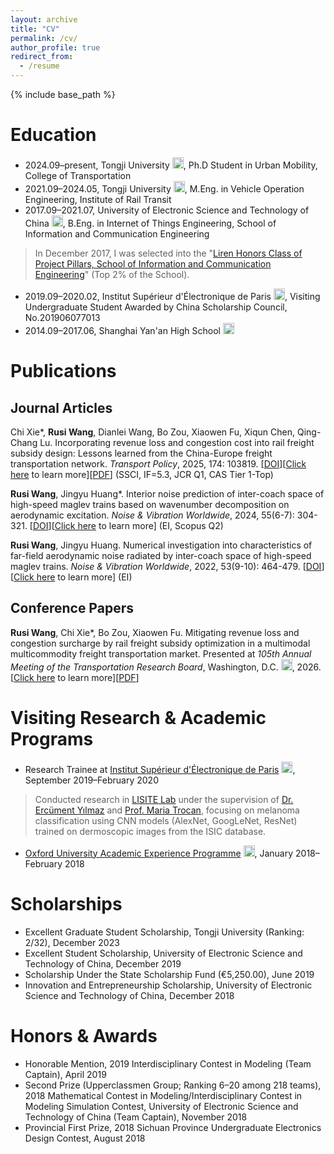 ```yaml
---
layout: archive
title: "CV"
permalink: /cv/
author_profile: true
redirect_from:
  - /resume
---
```


{% include base_path %}

Education
======
* 2024.09–present, Tongji University <img src="https://twemoji.maxcdn.com/v/latest/svg/1f1e8-1f1f3.svg" width="18" height="18"/>, Ph.D Student in Urban Mobility, College of Transportation
* 2021.09–2024.05, Tongji University <img src="https://twemoji.maxcdn.com/v/latest/svg/1f1e8-1f1f3.svg" width="18" height="18"/>, M.Eng. in Vehicle Operation Engineering, Institute of Rail Transit
* 2017.09–2021.07, University of Electronic Science and Technology of China <img src="https://twemoji.maxcdn.com/v/latest/svg/1f1e8-1f1f3.svg" width="18" height="18"/>, B.Eng. in Internet of Things Engineering, School of Information and Communication Engineering
> In December 2017, I was selected into the "[Liren Honors Class of Project Pillars, School of Information and Communication Engineering](https://mp.weixin.qq.com/s/ew-8znWxv4uh3Q9MWJyc2A)" (Top 2% of the School).
* 2019.09–2020.02, Institut Supérieur d'Électronique de Paris <img src="https://twemoji.maxcdn.com/v/latest/svg/1f1eb-1f1f7.svg" width="18" height="18"/>, Visiting Undergraduate Student Awarded by China Scholarship Council, No.201906077013
* 2014.09–2017.06, Shanghai Yan'an High School <img src="https://twemoji.maxcdn.com/v/latest/svg/1f1e8-1f1f3.svg" width="18" height="18"/>

Publications
======

Journal Articles
------
Chi Xie\*, **Rusi Wang**, Dianlei Wang, Bo Zou, Xiaowen Fu, Xiqun Chen, Qing-Chang Lu. Incorporating revenue loss and congestion cost into rail freight subsidy design: Lessons learned from the China-Europe freight transportation network. *Transport Policy*, 2025, 174: 103819. [[DOI](https://doi.org/10.1016/j.tranpol.2025.103819)][[Click here](https://rusiwang99.github.io/publication/2025-09-23-Incorporating%20revenue%20loss%20and%20congestion%20cost%20into%20rail%20freight%20subsidy%20design%20Lessons%20learned%20from%20the%20China-Europe%20freight%20transportation%20network) to learn more][[PDF](https://rusiwang99.github.io/files/JTRP_103819.pdf)] (SSCI, IF=5.3, JCR Q1, CAS Tier 1-Top)

**Rusi Wang**, Jingyu Huang\*. Interior noise prediction of inter-coach space of high-speed maglev trains based on wavenumber decomposition on aerodynamic excitation. *Noise & Vibration Worldwide*, 2024, 55(6-7): 304-321. [[DOI](https://doi.org/10.1177/09574565241252989)][[Click here](https://rusiwang99.github.io/publication/2024-05-28-Interior%20noise%20prediction%20of%20inter-coach%20space%20of%20high-speed%20maglev%20trains%20based%20on%20wavenumber%20decomposition%20on%20aerodynamic%20excitation) to learn more] (EI, Scopus Q2)

**Rusi Wang**, Jingyu Huang. Numerical investigation into characteristics of far-field aerodynamic noise radiated by inter-coach space of high-speed maglev trains. *Noise & Vibration Worldwide*, 2022, 53(9-10): 464-479. [[DOI](https://doi.org/10.1177/09574565221128063)][[Click here](https://rusiwang99.github.io/publication/2022-10-20-Numerical%20investigation%20into%20characteristics%20of%20far-field%20aerodynamic%20noise%20radiated%20by%20inter-coach%20space%20of%20high-speed%20maglev%20trains) to learn more] (EI)

Conference Papers
------
**Rusi Wang**, Chi Xie\*, Bo Zou, Xiaowen Fu. Mitigating revenue loss and congestion surcharge by rail freight subsidy optimization in a multimodal multicommodity freight transportation market. Presented at *105th Annual Meeting of the Transportation Research Board*, Washington, D.C. <img src="https://twemoji.maxcdn.com/v/latest/svg/1f1fa-1f1f8.svg" width="18" height="18"/>, 2026. [[Click here](https://rusiwang99.github.io/publication/2026-01-11-Mitigating%20revenue%20loss%20and%20congestion%20surcharge%20by%20rail%20freight%20subsidy%20optimization%20in%20a%20multimodal%20multicommodity%20freight%20transportation%20market) to learn more][[PDF](https://rusiwang99.github.io/files/TRBAM-26-04956.pdf)]

Visiting Research & Academic Programs
======
* Research Trainee at [Institut Supérieur d'Électronique de Paris](https://www.isep.fr/) <img src="https://twemoji.maxcdn.com/v/latest/svg/1f1eb-1f1f7.svg" width="18" height="18"/>, September 2019–February 2020
> Conducted research in [LISITE Lab](https://www.isep.fr/en/research-at-isep/) under the supervision of [Dr. Ercüment Yılmaz](https://scholar.google.com/citations?user=1UesTpIAAAAJ&hl=en) and [Prof. Maria Trocan](https://scholar.google.com/citations?user=XEnZikgAAAAJ&hl=en&oi=sra), focusing on melanoma classification using CNN models (AlexNet, GoogLeNet, ResNet) trained on dermoscopic images from the ISIC database.
* [Oxford University Academic Experience Programme](https://oice.uestc.edu.cn/__local/2/4C/BB/27A567A3E5B5C7B359C5451CA54_CA427CB4_2DE9F7.pdf?e=.pdf) <img src="https://twemoji.maxcdn.com/v/latest/svg/1f1ec-1f1e7.svg" width="18" height="18"/>, January 2018–February 2018

Scholarships
======
* Excellent Graduate Student Scholarship, Tongji University (Ranking: 2/32), December 2023
* Excellent Student Scholarship, University of Electronic Science and Technology of China, December 2019
* Scholarship Under the State Scholarship Fund (€5,250.00), June 2019
* Innovation and Entrepreneurship Scholarship, University of Electronic Science and Technology of China, December 2018

Honors & Awards
======
* Honorable Mention, 2019 Interdisciplinary Contest in Modeling (Team Captain), April 2019
* Second Prize (Upperclassmen Group; Ranking 6–20 among 218 teams), 2018 Mathematical Contest in Modeling/Interdisciplinary Contest in Modeling Simulation Contest, University of Electronic Science and Technology of China (Team Captain), November 2018
* Provincial First Prize, 2018 Sichuan Province Undergraduate Electronics Design Contest, August 2018
